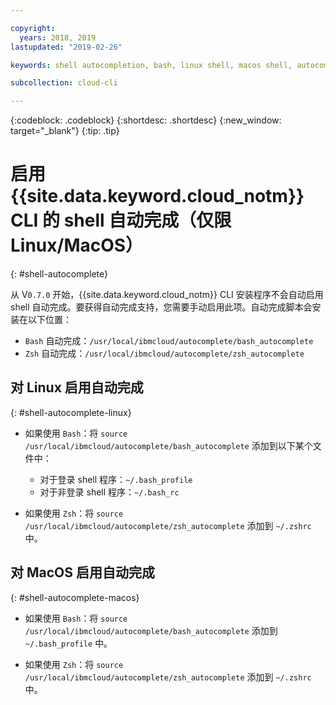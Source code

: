 ```yaml
---

copyright:
  years: 2018, 2019
lastupdated: "2019-02-26"

keywords: shell autocompletion, bash, linux shell, macos shell, autocompletion, autocompletion support, shell

subcollection: cloud-cli

---
```


{:codeblock: .codeblock} 
{:shortdesc: .shortdesc}
{:new_window: target="_blank"}
{:tip: .tip}

# 启用 {{site.data.keyword.cloud_notm}} CLI 的 shell 自动完成（仅限 Linux/MacOS）
{: #shell-autocomplete}

从 V`0.7.0` 开始，{{site.data.keyword.cloud_notm}} CLI 安装程序不会自动启用 shell 自动完成。要获得自动完成支持，您需要手动启用此项。自动完成脚本会安装在以下位置：

* `Bash` 自动完成：`/usr/local/ibmcloud/autocomplete/bash_autocomplete`
* `Zsh` 自动完成：`/usr/local/ibmcloud/autocomplete/zsh_autocomplete`

## 对 Linux 启用自动完成
{: #shell-autocomplete-linux}

* 如果使用 `Bash`：将 `source /usr/local/ibmcloud/autocomplete/bash_autocomplete` 添加到以下某个文件中：

  * 对于登录 shell 程序：`~/.bash_profile`
  * 对于非登录 shell 程序：`~/.bash_rc`
  
* 如果使用 `Zsh`：将 `source /usr/local/ibmcloud/autocomplete/zsh_autocomplete` 添加到 `~/.zshrc` 中。

## 对 MacOS 启用自动完成
{: #shell-autocomplete-macos}

* 如果使用 `Bash`：将 `source /usr/local/ibmcloud/autocomplete/bash_autocomplete` 添加到 `~/.bash_profile` 中。

* 如果使用 `Zsh`：将 `source /usr/local/ibmcloud/autocomplete/zsh_autocomplete` 添加到 `~/.zshrc` 中。
